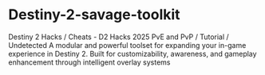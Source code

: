 # Destiny-2-savage-toolkit
Destiny 2 Hacks / Cheats - D2 Hacks 2025 PvE and PvP / Tutorial / Undetected A modular and powerful toolset for expanding your in-game experience in Destiny 2. Built for customizability, awareness, and gameplay enhancement through intelligent overlay systems
